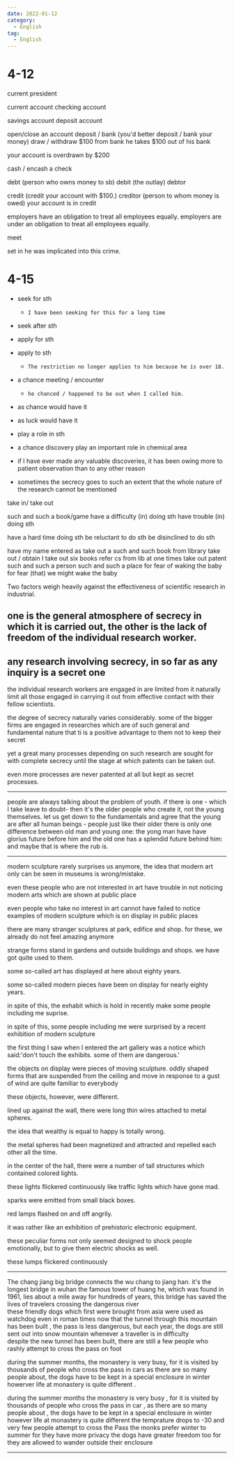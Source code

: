 ```yaml
---
date: 2022-01-12
category:
  - English
tag:
  - English
---
```


# 4-12

current president

current account
checking account

savings account
deposit account

open/close an account
deposit / bank (you'd better deposit / bank your money)
draw / withdraw $100 from bank
he takes $100 out of his bank

your account is overdrawn by $200

cash / encash a check

debt    (person who owns money to sb)
debit (the outlay)
debtor

credit (credit your account with $100.)
creditor (person to whom money is owed)
your account is in credit

employers have an obligation to treat all employees equally.
employers are under an obligation to treat all employees equally.

meet

set in
he was implicated into this crime.

# 4-15

- seek for sth
    - `I have been seeking for this for a long time`
- seek after sth

- apply for sth


- apply to sth
    - `The restriction no longer applies to him because he is over 18.`

- a chance meeting / encounter
  - `he chanced / happened to be out when I called him.`

- as chance would have it
- as luck would have it
- play a role in sth
 
- a chance discovery play an important role in chemical area

- if I have ever made any valuable discoveries, it has been owing more to patient observation than to any other reason

- sometimes the secrecy goes to such an extent that the whole nature of the research cannot be mentioned

take in/ take out

such and such a book/game
have a difficulty (in) doing sth
have trouble (in) doing sth

have a hard time doing sth
be reluctant to do sth
be disinclined to do sth

have my name entered as take out a such and such book from library
take out / obtain
I take out six books refer cs from lib at one times
take out patent
such and such a person
such and such a place
for fear of waking the baby
for fear (that) we might wake the baby

Two factors weigh heavily against the effectiveness of scientific research in industrial. 

one is the general atmosphere of secrecy in which it is carried out, the other is the lack of freedom of the individual research worker.
---
any research involving secrecy, 
in so far as any inquiry is a secret one
---
the individual research workers are engaged in are limited from 
it naturally limit all those engaged in carrying it out from effective contact with their fellow scientists.

the degree of secrecy naturally varies considerably.
some of the bigger firms are engaged in researches which are of such general and fundamental nature that ti is a positive advantage to them not to keep their secret

yet a great many processes depending on such research are sought for with complete secrecy until the stage
at which patents can be taken out.

even more processes are never patented at all but kept as secret processes.

---

people are always talking about the problem of youth. if there is one - which I take leave to doubt- then it's the older people who
create it, not the young themselves. let us get down to the fundamentals and agree that the young are after all human beings - people just like their older
there is only one difference between old man and young one: the yong man have have glorius future before him and the old one has a splendid future 
behind him: and maybe that is where the rub is.


---

modern sculpture rarely surprises us anymore, the idea that modern art only can be seen in museums is wrong/mistake.

even these people who are not interested in art have trouble in not noticing modern arts which are shown at public place

even people who take no interest in art cannot have failed to notice examples of modern sculpture which is on display in public places 


there are many stranger sculptures at park, edifice and shop. for these, we already do not feel amazing anymore 

strange forms stand in gardens and outside buildings and shops. we have got quite used to them.


some so-called art has displayed at here about eighty years.

some so-called modern pieces have been on display for nearly eighty years.


in spite of this, the exhabit which is hold in recently make some people including me suprise. 

in spite of this, some people including me were surprised by a recent exhibition of modern sculpture  


the first thing I saw when I entered the art gallery was a notice which said:'don't touch the exhibits. some of them are dangerous.'

the objects on display were pieces of moving sculpture. 
oddly shaped forms that are suspended from the ceiling and move in response to a gust of wind are quite familiar to everybody


these objects, however, were different.

lined up against the wall, there were long thin wires attached to metal spheres. 


the idea that wealthy is equal to happy is totally wrong.

the metal spheres had been magnetized and attracted and repelled each other all the time.

in the center of the hall, there were a number of tall structures which contained colored lights.

these lights flickered continuously like traffic lights which have gone mad. 

sparks were emitted from small black boxes.

red lamps flashed on and off angrily. 

it was rather like an exhibition of prehistoric electronic equipment.

these peculiar forms not only seemed designed to shock people emotionally, but to give them electric shocks as well.


these lumps flickered continuously 

---


The chang jiang big bridge connects the wu chang to jiang han.
it's the longest bridge in wuhan
the famous tower of huang he, which was found in 1961, lies about a mile away
for hundreds of years, this bridge has saved the lives of travelers crossing the dangerous river  
these friendly dogs which first were brought from asia were used as watchdog even in roman times
now that the tunnel through this mountain has been built , the pass is less dangerous,
but each year, the dogs are still sent out into snow mountain whenever a traveller is in difficulty  
despite the new tunnel has been built, there are still a few people who rashly attempt to cross the pass on foot

during the summer months, the monastery is very busy, for it is visited by thousands of people who cross the pass in cars
as there are so many people about, the dogs have to be kept in a special enclosure
in winter howerver life at monastery is quite different .


during the summer months
the monastery is very busy , for it is visited  by thousands of people who cross the pass in car ,
as there are so many people about , the dogs have to be kept in a special enclosure
in winter however life at monastery is quite different
the temprature drops to -30 and very few people attempt to cross the Pass
the monks prefer winter to summer for they have more privacy
the dogs have greater freedom too
for they are allowed to wander outside their enclosure

---

